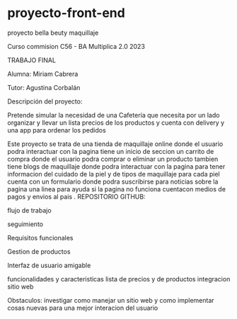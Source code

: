 # proyecto-front-end

proyecto bella beuty maquillaje

Curso commision C56 - BA Multiplica 2.0 2023

TRABAJO FINAL

Alumna: Miriam Cabrera

Tutor: Agustina Corbalán

Descripción del proyecto:

Pretende simular la necesidad de una Cafetería que necesita por un lado organizar y llevar un lista precios de los productos y cuenta con delivery y una app para ordenar los pedidos

Este proyecto se trata de una tienda de maquillaje online donde el usuario podra interactuar con la pagina tiene un inicio de seccion un carrito de compra donde el usuario podra comprar o eliminar un producto tambien tiene blogs de maquillaje donde podra interactuar con la pagina para tener informacion del cuidado de la piel y de tipos de maquillaje para cada piel cuenta con un formulario donde podra suscribirse para noticias sobre la pagina una linea para ayuda si la pagina no funciona cuentacon medios de pagos y envios al pais . REPOSITORIO GITHUB:

flujo de trabajo

seguimiento

Requisitos funcionales

Gestion de productos

Interfaz de usuario amigable

funcionalidades y caracteristicas lista de precios y de productos integracion sitio web

Obstaculos: investigar como manejar un sitio web y como implementar cosas nuevas para una mejor interacion del usuario